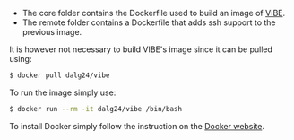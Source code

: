 * The core folder contains the Dockerfile used to build an image of 
  [VIBE](batterysim.org/vibe).
* The remote folder contains a Dockerfile that adds ssh support to the previous
  image.

It is however not necessary to build VIBE's image since it can be pulled using:
```bash
$ docker pull dalg24/vibe
```
To run the image simply use:
```bash
$ docker run --rm -it dalg24/vibe /bin/bash
```

To install Docker simply follow the instruction on the [Docker
website](https://www.docker.com).
